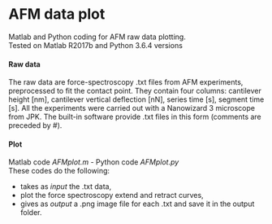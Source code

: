 # AFM data plot
Matlab and Python coding for AFM raw data plotting.  
Tested on Matlab R2017b and Python 3.6.4 versions

#### Raw data
The raw data are force-spectroscopy .txt files from AFM experiments, preprocessed to fit the contact point.
They contain four columns: cantilever height [nm], cantilever vertical deflection [nN], series time [s], segment time [s].
All the experiments were carried out with a Nanowizard 3 microscope from JPK.
The built-in software provide .txt files in this form (comments are preceded by #).

#### Plot
Matlab code *AFMplot.m* - Python code *AFMplot.py*   
These codes do the following:   
* takes as _input_ the .txt data,
* plot the force spectroscopy extend and retract curves,
* gives as _output_ a .png image file for each .txt and save it in the output folder.
